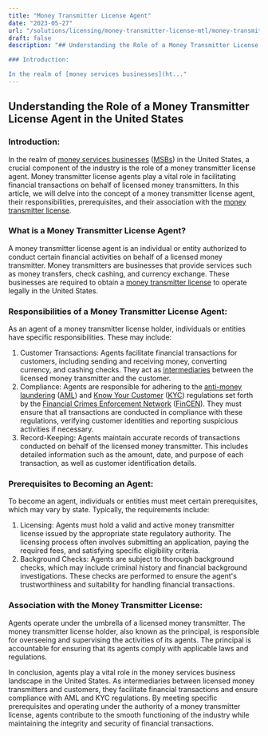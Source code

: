 ```yaml
---
title: "Money Transmitter License Agent"
date: "2023-05-27"
url: "/solutions/licensing/money-transmitter-license-mtl/money-transmitter-license-agent/"
draft: false
description: "## Understanding the Role of a Money Transmitter License Agent in the United States

### Introduction:

In the realm of [money services businesses](ht..."
---
```


## Understanding the Role of a Money Transmitter License Agent in the United States

### Introduction:

In the realm of [money services businesses](https://faisalkhan.com/solutions/licensing/money-services-business-msb/) ([MSBs](https://faisalkhan.com/solutions/licensing/money-services-business-msb/)) in the United States, a crucial component of the industry is the role of a money transmitter license agent. Money transmitter license agents play a vital role in facilitating financial transactions on behalf of licensed money transmitters. In this article, we will delve into the concept of a money transmitter license agent, their responsibilities, prerequisites, and their association with the [money transmitter license](https://faisalkhan.com/solutions/licensing/what-is-a-money-transmitter-license/).

### What is a Money Transmitter License Agent?

A money transmitter license agent is an individual or entity authorized to conduct certain financial activities on behalf of a licensed money transmitter. Money transmitters are businesses that provide services such as money transfers, check cashing, and currency exchange. These businesses are required to obtain a [money transmitter license](https://faisalkhan.com/solutions/licensing/what-is-a-money-transmitter-license/) to operate legally in the United States.

### Responsibilities of a Money Transmitter License Agent:

As an agent of a money transmitter license holder, individuals or entities have specific responsibilities. These may include:

  1. Customer Transactions: Agents facilitate financial transactions for customers, including sending and receiving money, converting currency, and cashing checks. They act as [intermediaries](https://faisalkhan.com/knowledge-hub/videos/what-is-a-financial-intermediary/) between the licensed money transmitter and the customer.
  2. Compliance: Agents are responsible for adhering to the [anti-money laundering](https://faisalkhan.com/solutions/risk-and-compliance/anti-money-laundering-aml/) ([AML](https://faisalkhan.com/solutions/risk-and-compliance/anti-money-laundering-aml/)) and [Know Your Customer](https://faisalkhan.com/solutions/risk-and-compliance/know-your-customer-kyc/) ([KYC](https://faisalkhan.com/solutions/risk-and-compliance/know-your-customer-kyc/)) regulations set forth by the [Financial Crimes Enforcement Network](https://faisalkhan.com/knowledge-hub/resources-and-references/financial-crimes-enforcement-network-fincen/) ([FinCEN](https://faisalkhan.com/knowledge-hub/resources-and-references/financial-crimes-enforcement-network-fincen/)). They must ensure that all transactions are conducted in compliance with these regulations, verifying customer identities and reporting suspicious activities if necessary.
  3. Record-Keeping: Agents maintain accurate records of transactions conducted on behalf of the licensed money transmitter. This includes detailed information such as the amount, date, and purpose of each transaction, as well as customer identification details.

### Prerequisites to Becoming an Agent:

To become an agent, individuals or entities must meet certain prerequisites, which may vary by state. Typically, the requirements include:

  1. Licensing: Agents must hold a valid and active money transmitter license issued by the appropriate state regulatory authority. The licensing process often involves submitting an application, paying the required fees, and satisfying specific eligibility criteria.
  2. Background Checks: Agents are subject to thorough background checks, which may include criminal history and financial background investigations. These checks are performed to ensure the agent's trustworthiness and suitability for handling financial transactions.

### Association with the Money Transmitter License:

Agents operate under the umbrella of a licensed money transmitter. The money transmitter license holder, also known as the principal, is responsible for overseeing and supervising the activities of its agents. The principal is accountable for ensuring that its agents comply with applicable laws and regulations.

In conclusion, agents play a vital role in the money services business landscape in the United States. As intermediaries between licensed money transmitters and customers, they facilitate financial transactions and ensure compliance with AML and KYC regulations. By meeting specific prerequisites and operating under the authority of a money transmitter license, agents contribute to the smooth functioning of the industry while maintaining the integrity and security of financial transactions.